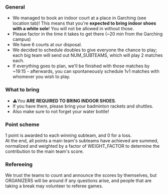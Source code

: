 ### General

- We managed to book an indoor court at a place in Garching (see location tab)! This means that you're **expected to bring indoor shoes with a white sole**! You will not be allowed in without those.
- Please factor in the time it takes to get there (~20 min from the Garching campus)
- We have 6 courts at our disposal.
- We decided to schedule doubles to give everyone the chance to play; each big team will send out NUM_SUBTEAMS, which will play 2 matches each.
- If everything goes to plan, we'll be finished with those matches by ~19:15 - afterwards, you can spontaneously schedule 1v1 matches with whomever you wish to play.

### What to bring

- ⚠️You **ARE REQUIRED TO BRING INDOOR SHOES**.
- If you have them, please bring your badminton rackets and shuttles.
- Also make sure to not forget your water bottle!

### Point scheme

1 point is awarded to each winning subteam, and 0 for a loss.\
At the end, all points a main team's subteams have achieved are summed, normalized and weighted by a factor of WEIGHT_FACTOR to determine the contribution to the main team's score.

### Refereeing

We trust the teams to count and announce the scores by themselves, but ORGANIZERS will be around if any questions arise, and people that are taking a break may volunteer to referee games.
